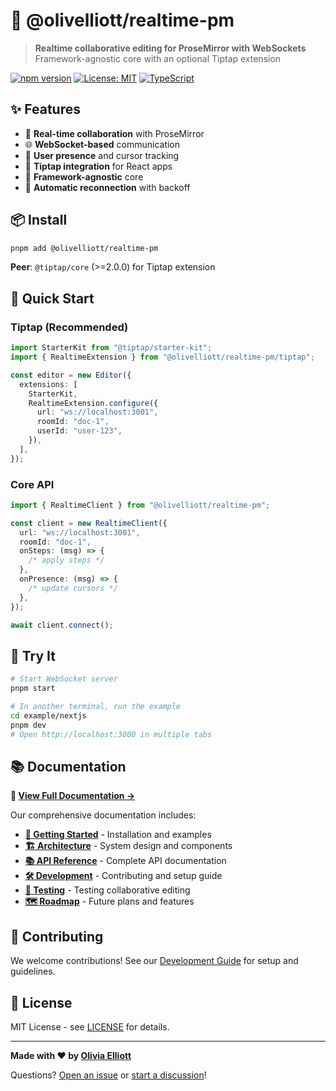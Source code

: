 # 🚀 @olivelliott/realtime-pm

> **Realtime collaborative editing for ProseMirror with WebSockets**  
> Framework-agnostic core with an optional Tiptap extension

[![npm version](https://img.shields.io/npm/v/@olivelliott/realtime-pm)](https://www.npmjs.com/package/@olivelliott/realtime-pm)
[![License: MIT](https://img.shields.io/badge/License-MIT-yellow.svg)](https://opensource.org/licenses/MIT)
[![TypeScript](https://img.shields.io/badge/TypeScript-5.9-blue.svg)](https://www.typescriptlang.org/)

## ✨ Features

- 🔄 **Real-time collaboration** with ProseMirror
- 🌐 **WebSocket-based** communication
- 👥 **User presence** and cursor tracking
- 🎯 **Tiptap integration** for React apps
- 📱 **Framework-agnostic** core
- 🔄 **Automatic reconnection** with backoff

## 📦 Install

```bash
pnpm add @olivelliott/realtime-pm
```

**Peer**: `@tiptap/core` (>=2.0.0) for Tiptap extension

## 🚀 Quick Start

### Tiptap (Recommended)

```ts
import StarterKit from "@tiptap/starter-kit";
import { RealtimeExtension } from "@olivelliott/realtime-pm/tiptap";

const editor = new Editor({
  extensions: [
    StarterKit,
    RealtimeExtension.configure({
      url: "ws://localhost:3001",
      roomId: "doc-1",
      userId: "user-123",
    }),
  ],
});
```

### Core API

```ts
import { RealtimeClient } from "@olivelliott/realtime-pm";

const client = new RealtimeClient({
  url: "ws://localhost:3001",
  roomId: "doc-1",
  onSteps: (msg) => {
    /* apply steps */
  },
  onPresence: (msg) => {
    /* update cursors */
  },
});

await client.connect();
```

## 🧪 Try It

```bash
# Start WebSocket server
pnpm start

# In another terminal, run the example
cd example/nextjs
pnpm dev
# Open http://localhost:3000 in multiple tabs
```

## 📚 Documentation

**📖 [View Full Documentation →](docs/)**

Our comprehensive documentation includes:

- **[🚀 Getting Started](docs/getting-started.md)** - Installation and examples
- **[🏗️ Architecture](docs/architecture.md)** - System design and components
- **[📚 API Reference](docs/api-reference.md)** - Complete API documentation
- **[🛠️ Development](docs/development.md)** - Contributing and setup guide
- **[🧪 Testing](docs/testing.md)** - Testing collaborative editing
- **[🗺️ Roadmap](docs/roadmap.md)** - Future plans and features

## 🤝 Contributing

We welcome contributions! See our [Development Guide](docs/development.md) for setup and guidelines.

## 📄 License

MIT License - see [LICENSE](LICENSE) for details.

---

**Made with ❤️ by [Olivia Elliott](https://github.com/olivelliott)**

Questions? [Open an issue](https://github.com/olivelliott/realtime-pm/issues) or [start a discussion](https://github.com/olivelliott/realtime-pm/issues)!

